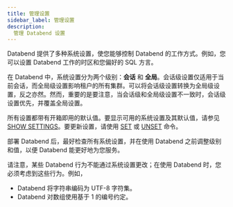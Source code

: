 ```yaml
---
title: 管理设置
sidebar_label: 管理设置
description:
  管理 Databend 设置
---
```


Databend 提供了多种系统设置，使您能够控制 Databend 的工作方式。例如，您可以设置 Databend 工作的时区和您偏好的 SQL 方言。

在 Databend 中，系统设置分为两个级别：**会话** 和 **全局**。会话级设置仅适用于当前会话，而全局级设置影响租户的所有集群。可以将会话级设置转换为全局级设置，反之亦然。然而，重要的是要注意，当会话级和全局级设置不一致时，会话级设置优先，并覆盖全局设置。

所有设置都带有开箱即用的默认值。要显示可用的系统设置及其默认值，请参见 [SHOW SETTINGS](../10-sql-commands/50-administration-cmds/show-settings.md)。要更新设置，请使用 [SET](../10-sql-commands/50-administration-cmds/set-global.md) 或 [UNSET](../10-sql-commands/50-administration-cmds/unset.md) 命令。

部署 Databend 后，最好检查所有系统设置，并在使用 Databend 之前调整级别和值，以便 Databend 能更好地为您服务。

请注意，某些 Databend 行为不能通过系统设置更改；在使用 Databend 时，您必须考虑到这些行为。例如，

- Databend 将字符串编码为 UTF-8 字符集。
- Databend 对数组使用基于 1 的编号约定。